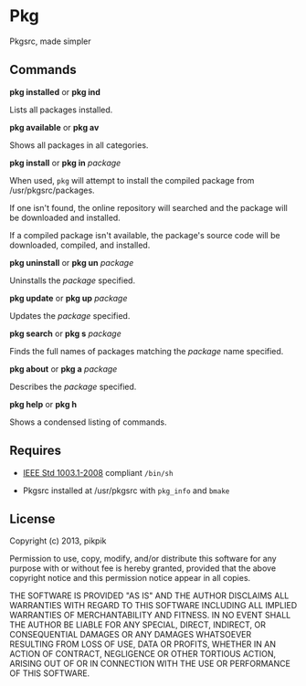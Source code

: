 Pkg
===

Pkgsrc, made simpler


Commands
--------

**pkg installed** or **pkg ind**

  Lists all packages installed.


**pkg available** or **pkg av**

  Shows all packages in all categories.


**pkg install** or **pkg in** *package*

  When used, `pkg` will attempt to install the compiled package from /usr/pkgsrc/packages.

  If one isn't found, the online repository will searched and the package will be downloaded and installed.

  If a compiled package isn't available, the package's source code will be downloaded, compiled, and installed.


**pkg uninstall** or **pkg un** *package*

  Uninstalls the *package* specified.


**pkg update** or **pkg up** *package*

  Updates the *package* specified.


**pkg search** or **pkg s** *package*

  Finds the full names of packages matching the *package* name specified.


**pkg about** or **pkg a** *package*

  Describes the *package* specified.


**pkg help** or **pkg h**

  Shows a condensed listing of commands.


Requires
--------

 * [IEEE Std 1003.1-2008](http://pubs.opengroup.org/onlinepubs/9699919799/utilities/sh.html) compliant `/bin/sh`

 * Pkgsrc installed at /usr/pkgsrc with `pkg_info` and `bmake`


License
-------

Copyright (c) 2013, pikpik

Permission to use, copy, modify, and/or distribute this software for any purpose with or without fee is hereby granted, provided that the above copyright notice and this permission notice appear in all copies.

THE SOFTWARE IS PROVIDED "AS IS" AND THE AUTHOR DISCLAIMS ALL WARRANTIES WITH REGARD TO THIS SOFTWARE INCLUDING ALL IMPLIED WARRANTIES OF MERCHANTABILITY AND FITNESS. IN NO EVENT SHALL THE AUTHOR BE LIABLE FOR ANY SPECIAL, DIRECT, INDIRECT, OR CONSEQUENTIAL DAMAGES OR ANY DAMAGES WHATSOEVER RESULTING FROM LOSS OF USE, DATA OR PROFITS, WHETHER IN AN ACTION OF CONTRACT, NEGLIGENCE OR OTHER TORTIOUS ACTION, ARISING OUT OF OR IN CONNECTION WITH THE USE OR PERFORMANCE OF THIS SOFTWARE.